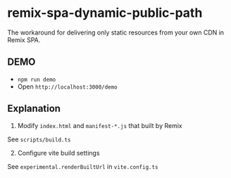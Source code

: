 # remix-spa-dynamic-public-path

The workaround for delivering only static resources from your own CDN in Remix SPA.

## DEMO

- `npm run demo`
- Open `http://localhost:3000/demo`

## Explanation

1. Modify `index.html` and `manifest-*.js` that built by Remix

See `scripts/build.ts`

2. Configure vite build settings

See `experimental.renderBuiltUrl` in `vite.config.ts`

